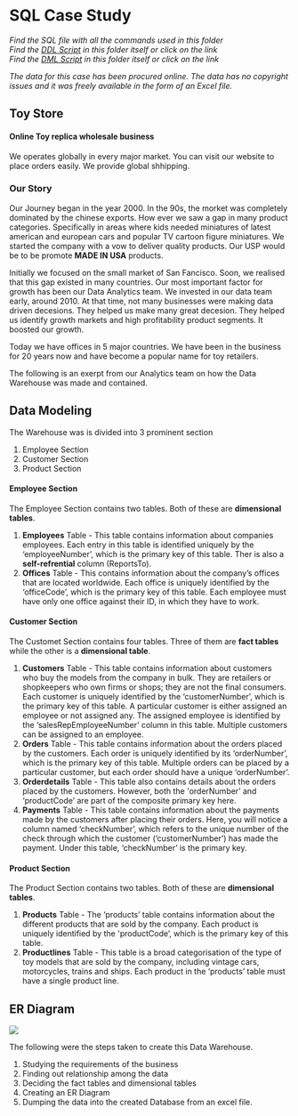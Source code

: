 # SQL Case Study
*Find the SQL file with all the commands used in this folder*</br>
*Find the [DDL Script](ToyStoryQueryFileDatabseCreation.sql) in this folder itself or click on the link*</br>
*Find the [DML Script](ToyStoryQueryFileRunningQuerry.sql) in this folder itself or click on the link*

*The data for this case has been procured online. The data has no copyright issues and it was freely available in the form of an Excel file.*

## Toy Store
#### Online Toy replica wholesale business
We operates globally in every major market. You can visit our website to place orders easily. We provide global shhipping. 

### Our Story
Our Journey began in the year 2000. In the 90s, the morket was completely dominated by the chinese exports. How ever we saw a gap in many product categories. Specifically in areas where kids needed miniatures of latest american and european cars and popular TV cartoon figure miniatures. We started the company with a vow to deliver quality products. Our USP would be to be promote **MADE IN USA** products.

Initially we focused on the small market of San Fancisco. Soon, we realised that this gap existed in many countries. Our most important factor for growth has been our Data Analytics team. We invested in our data team early, around 2010. At that time, not many businesses were making data driven decesions. They helped us make many great decesion. They helped us identify growth markets and high profitability product segments. It boosted our growth.

Today we have offices in 5 major countries. We have been in the business for 20 years now and have become a popular name for toy retailers. 

The following is an exerpt from our Analytics team on how the Data Warehouse was made and contained.

## Data Modeling

The Warehouse was is divided into 3 prominent section
1. Employee Section
2. Customer Section 
3. Product Section 

#### Employee Section
The Employee Section contains two tables. Both of these are **dimensional tables**. 
1. **Employees** Table - This table contains information about companies employees. Each entry in this table is identified uniquely by the ‘employeeNumber’, which is the primary key of this table. Ther is also a **self-refrential** column (ReportsTo). 
2. **Offices** Table - This contains information about the company’s offices that are located worldwide. Each office is uniquely identified by the ‘officeCode’, which is the primary key of this table. Each employee must have only one office against their ID, in which they have to work.

#### Customer Section
The Customet Section contains four tables. Three of them are **fact tables** while the other is a **dimensional table**. 
1. **Customers** Table - This table contains information about customers who buy the models from the company in bulk. They are retailers or shopkeepers who own firms or shops; they are not the final consumers. Each customer is uniquely identified by the ‘customerNumber’, which is the primary key of this table. A particular customer is either assigned an employee or not assigned any. The assigned employee is identified by the ‘salesRepEmployeeNumber’ column in this table. Multiple customers can be assigned to an employee.
2. **Orders** Table - This table contains information about the orders placed by the customers. Each order is uniquely identified by its ‘orderNumber’, which is the primary key of this table. Multiple orders can be placed by a particular customer, but each order should have a unique ‘orderNumber’.
3. **Orderdetails** Table - This table also contains details about the orders placed by the customers. However, both the 'orderNumber’ and ‘productCode’ are part of the composite primary key here.
4. **Payments** Table - This table contains information about the payments made by the customers after placing their orders. Here, you will notice a column named ‘checkNumber’, which refers to the unique number of the check through which the customer (‘customerNumber’) has made the payment. Under this table, ‘checkNumber’ is the primary key.

#### Product Section
The Product Section contains two tables. Both of these are **dimensional tables**.
1. **Products** Table - The ‘products’ table contains information about the different products that are sold by the company. Each product is uniquely identified by the 'productCode’, which is the primary key of this table.
2. **Productlines** Table - This table is a broad categorisation of the type of toy models that are sold by the company, including vintage cars, motorcycles, trains and ships. Each product in the ‘products’ table must have a single product line.

## ER Diagram
<img src = "https://github.com/SaharshSikaria/Test1/blob/main/ER%20Diagram.png"/>

The following were the steps taken to create this Data Warehouse.
1. Studying the requirements of the business
2. Finding out relationship among the data
3. Deciding the fact tables and dimensional tables
4. Creating an ER Diagram
5. Dumping the data into the created Database from an excel file.
